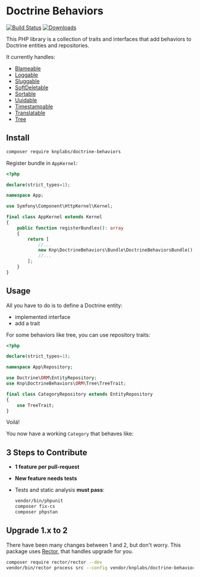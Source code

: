 # Doctrine Behaviors

[![Build Status](https://img.shields.io/travis/KnpLabs/DoctrineBehaviors/master.svg?style=flat-square)](https://travis-ci.org/KnpLabs/DoctrineBehaviors)
[![Downloads](https://img.shields.io/packagist/dt/knplabs/doctrine-behaviors.svg?style=flat-square)](https://packagist.org/packages/knplabs/doctrine-behaviors)

This PHP library is a collection of traits and interfaces that add behaviors to Doctrine entities and repositories.

It currently handles:

 * [Blameable](/docs/blameable.md)
 * [Loggable](/docs/loggable.md)
 * [Sluggable](/docs/sluggable.md)
 * [SoftDeletable](/docs/soft-deletable.md)
 * [Sortable](/docs/sortable.md)
 * [Uuidable](/docs/uuidable.md)
 * [Timestampable](/docs/timestampable.md)
 * [Translatable](/docs/translatable.md)
 * [Tree](/docs/tree.md)

## Install

```bash
composer require knplabs/doctrine-behaviors
```

Register bundle in `AppKernel`:

```php
<?php

declare(strict_types=1);

namespace App;

use Symfony\Component\HttpKernel\Kernel;

final class AppKernel extends Kernel
{
    public function registerBundles(): array
    {
        return [
            //...
            new Knp\DoctrineBehaviors\Bundle\DoctrineBehaviorsBundle(),
            //...
        ];
    }
}
```

## Usage

All you have to do is to define a Doctrine entity:
 
- implemented interface
- add a trait 

For some behaviors like tree, you can use repository traits:

```php
<?php

declare(strict_types=1);

namespace App\Repository;  

use Doctrine\ORM\EntityRepository;
use Knp\DoctrineBehaviors\ORM\Tree\TreeTrait;

final class CategoryRepository extends EntityRepository
{
    use TreeTrait;
}
```

Voilá!

You now have a working `Category` that behaves like:

## 3 Steps to Contribute

- **1 feature per pull-request**
- **New feature needs tests**
- Tests and static analysis **must pass**:

    ```bash
    vendor/bin/phpunit
    composer fix-cs
    composer phpstan
    ```
 
## Upgrade 1.x to 2

There have been many changes between 1 and 2, but don't worry. 
This package uses [Rector](https://github.com/rectorphp/rector), that handles upgrade for you.

```bash
composer require rector/rector --dev
vendor/bin/rector process src --config vendor/knplabs/doctrine-behaviors/upgrade/rector/doctrine-behaviors-20.yaml
```
